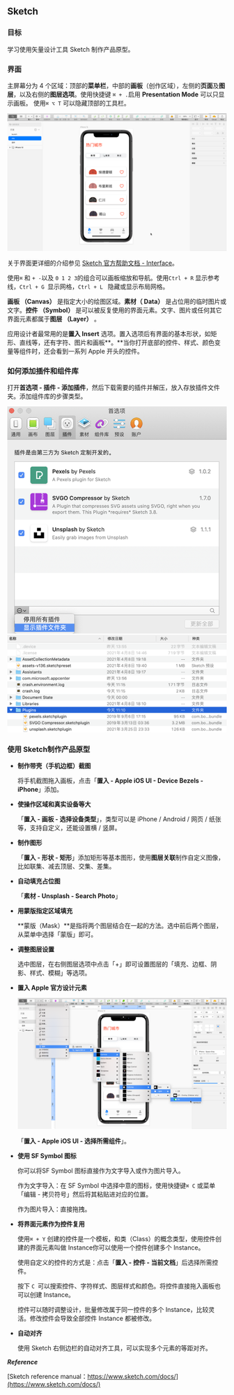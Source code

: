 ## Sketch

### 目标

学习使用矢量设计工具 Sketch 制作产品原型。

### 界面

主屏幕分为 4 个区域：顶部的**菜单栏**，中部的**画板**（创作区域），左侧的**页面**及**图层**，以及右侧的**图层选项**。使用快捷键  `⌘ + .`启用 **Presentation Mode** 可以只显示画板。 使用`⌘ ⌥ T` 可以隐藏顶部的工具栏。

![Sketch Interface](../images/sketch-interface.png)

关于界面更详细的介绍参见 [Sketch 官方帮助文档 - Interface](https://www.sketch.com/docs/the-interface/)。



使用`⌘` 和 `+ -`以及 `0 1 2 3`的组合可以画板缩放和导航。使用`Ctrl + R` 显示参考线，`Ctrl + G `显示网格，`Ctrl + L ` 隐藏或显示布局网格。 



**画板 （Canvas）** 是指定大小的绘图区域。**素材（ Data）** 是占位用的临时图片或文字。**控件 （Symbol）** 是可以被反复使用的界面元素。文字、图片或任何其它界面元素都属于**图层 （Layer）** 。

应用设计者最常用的是**置入 Insert** 选项。置入选项后有界面的基本形状，如矩形、直线等，还有字符、图片和画板**。**当你打开底部的控件、样式、颜色变量等组件时，还会看到一系列 Apple 开头的控件。



### 如何添加插件和组件库

打开**首选项 - 插件 - 添加插件**，然后下载需要的插件并解压，放入存放插件文件夹。添加组件库的步骤类型。

<img src="../images/addSketchPlugin.png" alt="image-20210412111336244"  />



<img src="../images/Plugins_Sketch.png" alt="image-20210412111548564"  />



### 使用 Sketch制作产品原型

- **制作带壳（手机边框）截图**

  将手机截图拖入画板，点击「**置入 - Apple iOS UI - Device Bezels - iPhone**」添加。

- **使操作区域和真实设备等大**

  「**置入 - 画板 - 选择设备类型**」，类型可以是 iPhone / Android / 网页 / 纸张等，支持自定义，还能设置横 / 竖屏。

- **制作图形**

  「**置入 - 形状 - 矩形**」添加矩形等基本图形，使用**图层关联**制作自定义图像，比如联集、减去顶层、交集、差集。

- **自动填充占位图**

  「**素材 - Unsplash - Search Photo**」

- **用蒙版指定区域填充**

  **蒙版（Mask）**是指将两个图层结合在一起的方法。选中前后两个图层，从菜单中选择「蒙版」即可。

- **调整图层设置**

  选中图层，在右侧图层选项中点击「+」即可设置图层的「填充、边框、阴影、样式、模糊」等选项。

- **置入 Apple 官方设计元素**

  ![Apple iOS UI](../images/AppleiOSUI.png)

  「**置入 - Apple iOS UI - 选择所需组件**」。

  

- **使用 SF Symbol 图标**

  你可以将SF Symbol 图标直接作为文字导入或作为图片导入。

  作为文字导入：在 SF Symbol 中选择中意的图标，使用快捷键`⌘ C` 或菜单「编辑 - 拷贝符号」然后将其粘贴进对应的位置。

  作为图片导入：直接拖拽。

  

- **将界面元素作为控件复用**

  使用`⌘ + Y` 创建的控件是一个模板，和类（Class）的概念类型，使用控件创建的界面元素叫做 Instance你可以使用一个控件创建多个 Instance。

  使用自定义的控件的方式是：点击「**置入 - 控件 - 当前文档**」后选择所需控件。

  按下 `C `可以搜索控件、字符样式、图层样式和颜色。将控件直接拖入画板也可以创建 Instance。

  控件可以随时调整设计，批量修改属于同一控件的多个 Instance，比较灵活。修改控件会导致全部控件 Instance 都被修改。

- **自动对齐**

  使用 Sketch 右侧边栏的自动对齐工具，可以实现多个元素的等距对齐。

  

***Reference***

[Sketch reference manual：https://www.sketch.com/docs/](https://www.sketch.com/docs/)



